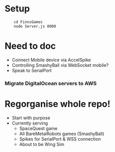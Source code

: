 # Setup
		cd FinnsGames
		node Server.js 8000

# Need to doc
- Connect Mobile device via AccelSpike
- Controlling SmashyBall via WebSocket mobile?
- Speak to SerialPort

### Migrate DigitalOcean servers to AWS

# Regorganise whole repo!
- Start with purpose
- Currently serving
 	- SpaceQuest game
 	- All BareMetalRobots games (SmashyBall)
 	- Spikes for SerialPort & WSS connection
 	- About to be Wing Sim

 	